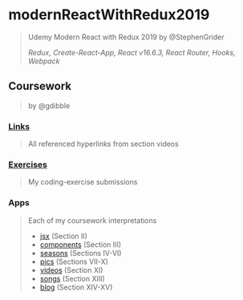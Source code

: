 # modernReactWithRedux2019
> Udemy Modern React with Redux 2019 by @StephenGrider
>
> _Redux, Create-React-App, React v16.6.3, React Router, Hooks, Webpack_

## Coursework
> by @gdibble

### [Links](https://github.com/gdibble/modernReactWithRedux2019/blob/master/Modern%20React%20with%20Redux%202019%20course%20notes.txt)
> All referenced hyperlinks from section videos


### [Exercises](https://github.com/gdibble/modernReactWithRedux2019/tree/master/exercises)
> My coding-exercise submissions

### Apps
> Each of my coursework interpretations
> - [jsx](https://github.com/gdibble/modernReactWithRedux2019/tree/master/jsx) (Section II)
> - [components](https://github.com/gdibble/modernReactWithRedux2019/tree/master/components) (Section III)
> - [seasons](https://github.com/gdibble/modernReactWithRedux2019/tree/master/seasons) (Sections IV-VI)
> - [pics](https://github.com/gdibble/modernReactWithRedux2019/tree/master/pics) (Sections VII-X)
> - [videos](https://github.com/gdibble/modernReactWithRedux2019/tree/master/videos) (Section XI)
> - [songs](https://github.com/gdibble/modernReactWithRedux2019/tree/master/songs) (Section XIII)
> - [blog](https://github.com/gdibble/modernReactWithRedux2019/tree/master/blog) (Section XIV-XV)
